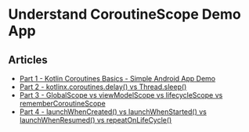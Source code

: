 # Understand CoroutineScope Demo App

## Articles
* [Part 1 - Kotlin Coroutines Basics - Simple Android App Demo](https://vtsen.hashnode.dev/kotlin-coroutines-basics-simple-android-app-demo)    
* [Part 2 - kotlinx.coroutines.delay() vs Thread.sleep()](https://vtsen.hashnode.dev/kotlinxcoroutinesdelay-vs-threadsleep)   
* [Part 3 - GlobalScope vs viewModelScope vs lifecycleScope vs rememberCoroutineScope](https://vtsen.hashnode.dev/globalscope-vs-viewmodelscope-vs-lifecyclescope-vs-remembercoroutinescope)    
* [Part 4 - launchWhenCreated() vs launchWhenStarted() vs launchWhenResumed() vs repeatOnLifeCycle()](https://vtsen.hashnode.dev/launchwhencreated-vs-launchwhenstarted-vs-launchwhenresumed-vs-repeatonlifecycle)

